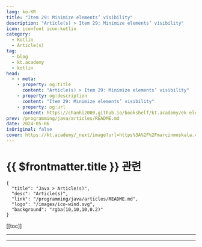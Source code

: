 ```yaml
---
lang: ko-KR
title: "Item 29: Minimize elements’ visibility"
description: "Article(s) > Item 29: Minimize elements’ visibility"
icon: iconfont icon-kotlin
category: 
  - Kotlin
  - Article(s)
tag: 
  - blog
  - kt.academy
  - kotlin
head:
  - - meta:
    - property: og:title
      content: "Article(s) > Item 29: Minimize elements’ visibility"
    - property: og:description
      content: "Item 29: Minimize elements’ visibility"
    - property: og:url
      content: https://chanhi2000.github.io/bookshelf/kt.academy/ek-element-visibility.html
prev: /programming/java/articles/README.md
date: 2024-05-06
isOriginal: false
cover: https://kt.academy/_next/image?url=https%3A%2F%2Fmarcinmoskala.com%2FEffectiveKotlin-Book%2Fpromotion%2Felement_visibility.jpg&w=640&q=75
---
```


# {{ $frontmatter.title }} 관련

```component VPCard
{
  "title": "Java > Article(s)",
  "desc": "Article(s)",
  "link": "/programming/java/articles/README.md",
  "logo": "/images/ico-wind.svg",
  "background": "rgba(10,10,10,0.2)"
}
```

[[toc]]

---

<SiteInfo
  name="Item 29: Minimize elements’ visibility"
  desc="Why we should minimize elements’ visibility and how to do it."
  url="https://kt.academy/article/ek-element-visibility"
  logo="https://kt.academy/logo.png"
  preview="https://kt.academy/_next/image?url=https%3A%2F%2Fmarcinmoskala.com%2FEffectiveKotlin-Book%2Fpromotion%2Felement_visibility.jpg&w=640&q=75"/>

<!-- TODO: 작성 -->

---

<TagLinks />